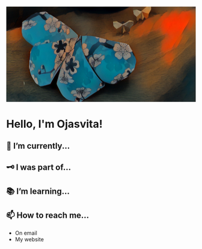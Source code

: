 ![butterfly](/chou.jpg)

# Hello, I'm Ojasvita!

## 🤔 I’m currently...

## 🗝️ I was part of...

## 📚 I’m learning...

## 📫 How to reach me...
- On email 
- My website

